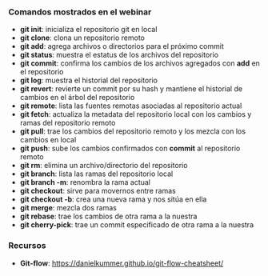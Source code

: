 ### Comandos mostrados en el webinar

+ **git init**: inicializa el repositorio git en local
+ **git clone**: clona un repositorio remoto 
+ **git add**: agrega archivos o directorios para el próximo commit
+ **git status**: muestra el estatus de los archivos del repositorio
+ **git commit**: confirma los cambios de los archivos agregados con **add** en el repositorio
+ **git log**: muestra el historial del repositorio
+ **git revert**: revierte un commit por su hash y mantiene el historial de cambios en el árbol del repositorio
+ **git remote**: lista las fuentes remotas asociadas al repositorio actual
+ **git fetch**: actualiza la metadata del repositorio local con los cambios y ramas del repositorio remoto
+ **git pull**: trae los cambios del repositorio remoto y los mezcla con los cambios en local 
+ **git push**: sube los cambios confirmados con **commit** al repositorio remoto
+ **git rm**: elimina un archivo/directorio del repositorio
+ **git branch**: lista las ramas del repositorio local 
+ **git branch -m**: renombra la rama actual
+ **git checkout**: sirve para movernos entre ramas
+ **git checkout -b**: crea una nueva rama y nos sitúa en ella
+ **git merge**: mezcla dos ramas
+ **git rebase**: trae los cambios de otra rama a la nuestra 
+ **git cherry-pick**: trae un commit especificado de otra rama a la nuestra

### Recursos

+ **Git-flow**: https://danielkummer.github.io/git-flow-cheatsheet/